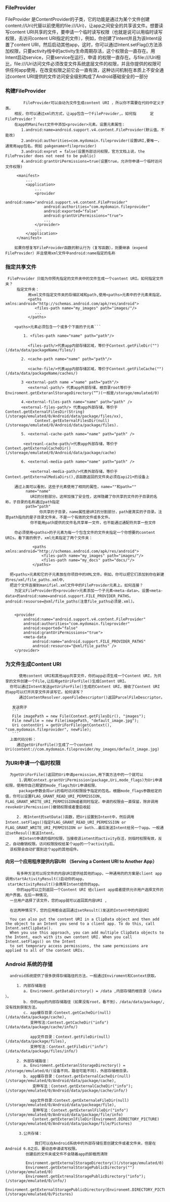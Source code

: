 
### FileProvider

FileProvider 是ContentProvider的子类，它的功能是通过为某个文件创建content://Uri(代替以前使用的file:///Uri)，让app之间安全的共享该文件。想要读写content URI共享的文件，要申请一个临时读写权限（也就是说可以用临时读写权限，去访问content URI指定的文件），例如，你创建了Intent并且为该Intent设置了content URI，然后启动其他app，这时，你可以通过Intent.setFlag()方法添加权限，只要activity栈中的activity生命周期存活，这个权限会一直存在。用Intent启动service，只要service在运行，申请 的权限一直存在。与file:///Uri相比，file:///Uri访问文件必须改变文件系统底层文件的权限，并且你提供的权限可供任何app使用，在改变权限之前它会一直有效，这种访问机制在本质上不安全通过content URI提供的文件访问安全级别构成了Android基础安全的一部分
        

### 构建FileProvider
         
            FileProvider可以自动为文件生成content URI ，所以你不需要在代码中定义子类。
        相反，你可以通过xml的方式，让app包含一个FileProvider,。如何指      定FileProvider？
        在app的Manifest文件中添加<provider>元素。设置元素属性:
           1.android:name=android.support.v4.content.FileProvider(默认值，不能改)
           2.android:authorities=com.mydomain.fileprovider(设置URI,要唯一，通常用app包名，例如 pakgename+fileprovider)
           3.android:exprot = false(设置外部访问权限，官方文档上说，the FileProvider does not need to be public)
           4.android:grantUriPermissions=true(设置true，允许你申请一个临时访问文件权限)
         
         <manifest>
             ...
             <application>
                 ...
                 <provider
                     android:name="android.support.v4.content.FileProvider"
                     android:authorities="com.mydomain.fileprovider"
                     android:exported="false"
                     android:grantUriPermissions="true">
                     ...
                 </provider>
                 ...
             </application>
         </manifest>
    
        如果你想复写FileProvider函数的默认行为（复写函数），则要继承（expend FileProvider）并且使用xml文件中android:name指定的名称
        
        
 ### 指定共享文件
 
     FileProvider 只能为你预先指定的文件夹中的文件生成一个content URI。如何指定文件夹？
         指定文件夹：
              用xml文件指定文件夹的存储区域和path,使用<paths>元素中的子元素来指定。
              <paths xmlns:android="http://schemas.android.com/apk/res/android">
                 <files-path name="my_images" path="images/"/>
                 ...
              </paths>
         
        <paths>元素必须包含一个或多个下面的子元素```
           
            1. <files-path name="name" path="path"/>
             
              <files-path/>代表app内部存储区域，等价于Context.getFileDir("")(/data/data/packageName/files/)
              
           2. <cache-path name="name" path="path"/>
            
              <cache-file/>代表app内部存储区域，等价于Context.getFileCache("")(/data/data/packageName/caches/)
              
           3 <external-path name ="name" path="path"/>
              <external-path/> 代表app外部存储，根目录root等价于Enviroment.getExteranlStorageDirectory(“”)(一般是/storage/emulated/0)
               
           4.<external-files-path name="name" path="path" /> 
           <external-files-path/> 代表app外部存储，等价于Context.getExternalFilesDir(String)(/storage/emulated/0/Android/data/package/files/xx),
                 Context.getExternalFilesDir(null)(/storeage/emulated/0/Android/data/package/files).
                 
           5. <external-cache-path name="name" path="path" />
            
            <extreanl-cache-path/>代表app外部存储，等价于Context.getExternalCacheDir()(/storeage/emulated/0/Android/data/package/cache)
                
           6. <external-media-path name="name" path="path" />
               
               <external-media-path/>代表外部存储，等价于Context.getExternalMediaDirs(),该函数返回的文件夹必须在api21+的设备上
 
        通过上面可以看到，这些子元素使用了相同的属性，name=""和path=""
             name="name"
               URI的分割部分。这样加强了安全性，这样隐藏了你共享的文件的子目录的名称，子目录的名称通过path指定
             path="path"
                   你共享的子目录，name属性是URI的分割部分，path是真实的子目录。注意path指向的是子目录文件夹，不是一个有效的文件或多文件。
               你不能用path提供的文件名共享单一文件，也不能通过通配符共享一些文件
          
        你必须使用<paths>的子元素为每一个包含文件的文件夹指定一个你想要的content URIs。看下面的例子，xml元素指定了两个文件夹：
         
                <paths xmlns:android="http://schemas.android.com/apk/res/android">
                    <files-path name="my_images" path="images/"/>
                    <files-path name="my_docs" path="docs/"/>
                </paths>
           
      把<paths>元素和它的子元素放在你项目中的XML文件。例如，你可以把它们添加到你在新建的res/xml/file_paths.xml中，
      把这个文件连接到manifiel.xml文件中的FileProvider元素上。如何连接？
        为定义FileProvider的<provider>元素添加一个子元素<meta-data>。设置<meta-data>的android:name=android.support.FILE_PROVIDER_PATHS，android:resourse=@xml/file_paths(注意file_paths必须是.xml)。
        

        <provider
            android:name="android.support.v4.content.FileProvider"
            android:authorities="com.mydomain.fileprovider"
            android:exported="false"
            android:grantUriPermissions="true">
            <meta-data
                android:name="android.support.FILE_PROVIDER_PATHS"
                android:resource="@xml/file_paths" />
        </provider>
        
        
        
 ### 为文件生成Content URI
 
          使用content URI和其他app共享文件，你的app必须生成一个Content URI，为共享的文件创建一个File,让后用getUriForFile()生成Content URI。
      你可以通过Intent发送getUriForFile()生成的Content URI，接收了Content URI 的app可以打开共享文件并读写它。如何读写？
          通过ContentResolver.openFileDescriptor()返回ParcelFileDescriptor。
          
       发送例子
       ```
       File imagePath = new File(Context.getFilesDir(), "images");
       File newFile = new File(imagePath, "default_image.jpg");
       Uri contentUri = getUriForFile(getContext(), "com.mydomain.fileprovider", newFile); 
       ```
      上面代码分析：
         通过getUriForFile()生成了一个content Uri(content://com.mydomain.fileprovider/my_images/default_image.jpg)
         
  
 ### 为URI申请一个临时权限
      为getUriForFile()返回的Uri申请permission,用下面方法中的一个就可以
          1.调用Context.grantUriPermission(package,Uri,mode_flags)为Uri申请权限，使用你自己期望的mode_flags为Uri申请权限，
          package参数会将uri的临时访问权限授予指定的包名。根据mode_flags参数给定的值，你可以设置FLAG_GRANT_READ_URI_PERMISSION,                         FLAG_GRANT_WRITE_URI_PERMISSION或者同时指定。申请的权限会一直保留，除非调用revokeUriPermission()撤销权限或者重启收起
          
         2. 用Intent的setData()函数，把Uri设置到Intent中，然后调用Intent.setFlags()指定FLAG_GRANT_READ_URI_PERMISSION or                               FLAG_GRANT_WRITE_URI_PERMISSION or both..最后发送Intent给另一个app。一般通过setResul()发送Intent。                                       
          用Intent申请的临时权限，当接收该intent的activity存活，则临时权限有效，反之，自动撤销权限。访问权限授权给某个app的一个activity后，
      该权限会自动扩展到这个app的其他组件。
       
       
#### 向另一个应用程序提供内容URI （Serving a Content URI to Another App）
         有多种方法可以将文件的内容URI提供给其他的app，一种通用的的方案是client app调用startActivityResult()启动你的app，
     startActivityResult()会携带Intent给你的app。
         你的app可以立刻返回一个Content URI 给client app或者提供允许用户选择文件的用户界面。在后一种情况，
      一旦用户选择了该文件，您的app就可以返回其内容URI ,
      
      在这两种情况下，您的应用都会返回通过setResult()发送的Intent中的内容URI
      
      You can also put the content URI in a ClipData object and then add the object to an Intent you send to a client app. To do this, call Intent.setClipData(). 
      When you use this approach, you can add multiple ClipData objects to the Intent, each with its own content URI. When you call Intent.setFlags() on the Intent 
      to set temporary access permissions, the same permissions are applied to all of the content URIs.
      
 ###  Android 系统的存储
      
      android系统提供了很多获得存储路径的方法，一般通过Enviroment和Context获取。
     
         1. 内部存储路径
            a. Enviroment.getDataDirctory() = /data ,内部存储的根目录（/data ）。
            b. 你的app的内部存储路径（如果没有root，看不到），/data/data/package/,没有找到获取方法。
            c. app缓存目录:Context.getCacheDir(null)(/data/data/package/cache),
               变种写法:Context.getCacheDir("info")(/data/data/package/cache/info/)
               
               app文件目录：Context.getFileDir(null)(/data/data/package/files),
               变种写法：Context.getFileDir("info")(/data/data/package/files/info/)
               
         2. 外部存储路径：
            a. Enviroment.getExteranlStorageDirectory() = /storage/emulated/0/(设备不同，路径可能不同)，外部存储根目录。
            b. app缓存目录：Context.getExternalCacheDir(null)(/storage/emulated/0/Android/data/package/cache),
                变种写法：Context.getExternalCacheDir("info");(/storage/emulated/0/Android/data/package/cache/info/)
                
               app文件目录:Context.getExternaleFileDir(null)(/storage/emulated/0/Android/data/packeage/file),
                变种写法：Context.getExteranlFileDir("info")(/storage/emulated/0/Android/data/package/file/info)
                Context.getExteranlFileDir(Enviroment.DIRECTORY_PICTURE)(/storage/emulated/0/Android/data/package/file/Pictures)
          
          3.公共存储：
             
                 我们可以在Android系统中的外部存储任意创建文件或者文件夹，但是在Android 6.0之后，要动态申请读写权限。
             创建后的文件夹或文件不会随着app的卸载而清除
             
             Enviroment.getExternalStorageDirectory()(/storage/emulated/0)
             Enviroment.getExternalStoragePublicDirectory("")(/storage/emulated/0)
             Enviroment.getExtrenalStoragePublicDirectory("info");(/storage/emulated/0/info/)
             Enviroment.getExternalStoragePublicDirectory(Environemt.DIRECTORY_PICTURES)(/storage/emulated/0/Pictures)
            


